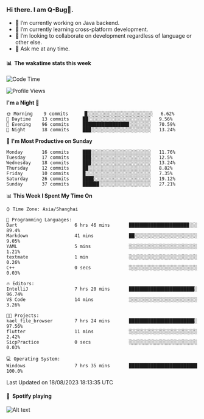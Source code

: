### Hi there. I am Q-Bug🐞.

- 🔭 I’m currently working on Java backend.
- 🌱 I’m currently learning cross-platform development.
- 👯 I’m looking to collaborate on development regardless of language or other else.
- 💬 Ask me at any time.

#### 📊 &nbsp;**The wakatime stats this week**  
<!--START_SECTION:waka-->
![Code Time](http://img.shields.io/badge/Code%20Time-72%20hrs%2018%20mins-blue)

![Profile Views](http://img.shields.io/badge/Profile%20Views-0-blue)

**I'm a Night 🦉** 

```text
🌞 Morning    9 commits      █░░░░░░░░░░░░░░░░░░░░░░░░   6.62% 
🌆 Daytime    13 commits     ██░░░░░░░░░░░░░░░░░░░░░░░   9.56% 
🌃 Evening    96 commits     █████████████████░░░░░░░░   70.59% 
🌙 Night      18 commits     ███░░░░░░░░░░░░░░░░░░░░░░   13.24%

```
📅 **I'm Most Productive on Sunday** 

```text
Monday       16 commits     ███░░░░░░░░░░░░░░░░░░░░░░   11.76% 
Tuesday      17 commits     ███░░░░░░░░░░░░░░░░░░░░░░   12.5% 
Wednesday    18 commits     ███░░░░░░░░░░░░░░░░░░░░░░   13.24% 
Thursday     12 commits     ██░░░░░░░░░░░░░░░░░░░░░░░   8.82% 
Friday       10 commits     █░░░░░░░░░░░░░░░░░░░░░░░░   7.35% 
Saturday     26 commits     ████░░░░░░░░░░░░░░░░░░░░░   19.12% 
Sunday       37 commits     ██████░░░░░░░░░░░░░░░░░░░   27.21%

```


📊 **This Week I Spent My Time On** 

```text
⌚︎ Time Zone: Asia/Shanghai

💬 Programming Languages: 
Dart                     6 hrs 46 mins       ██████████████████████░░░   89.4% 
Markdown                 41 mins             ██░░░░░░░░░░░░░░░░░░░░░░░   9.05% 
YAML                     5 mins              ░░░░░░░░░░░░░░░░░░░░░░░░░   1.21% 
textmate                 1 min               ░░░░░░░░░░░░░░░░░░░░░░░░░   0.26% 
C++                      0 secs              ░░░░░░░░░░░░░░░░░░░░░░░░░   0.03%

🔥 Editors: 
IntelliJ                 7 hrs 20 mins       ████████████████████████░   96.74% 
VS Code                  14 mins             ░░░░░░░░░░░░░░░░░░░░░░░░░   3.26%

🐱‍💻 Projects: 
kael_file_browser        7 hrs 24 mins       ████████████████████████░   97.56% 
flutter                  11 mins             ░░░░░░░░░░░░░░░░░░░░░░░░░   2.42% 
SicpPractice             0 secs              ░░░░░░░░░░░░░░░░░░░░░░░░░   0.03%

💻 Operating System: 
Windows                  7 hrs 35 mins       █████████████████████████   100.0%

```


 Last Updated on 18/08/2023 18:13:35 UTC
<!--END_SECTION:waka-->

#### 🎵 &nbsp;**Spotify playing**  
![Alt text](https://spotify-recently-played-readme.vercel.app/api?user=e5y1o4x7kdt9kf2blu4wvmb4s&unique={true|1|on|yes})
